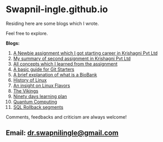 # Swapnil-ingle.github.io

Residing here are some blogs which I wrote.

Feel free to explore.

**Blogs:**
1. [A Newbie assignment which I got starting career in Krishagni Pvt Ltd](https://swapnil-ingle.github.io/Ass1)
2. [My summary of second assignment in Krishagni Pvt Ltd](https://swapnil-ingle.github.io/Ass2)
3. [All concepts which I learned from the assignment](https://swapnil-ingle.github.io/Concepts)
4. [A basic guide for Git Starters](https://swapnil-ingle.github.io/git_for_starters)
5. [A brief explanation of what is a BioBank](https://swapnil-ingle.github.io/what_is_biobank)
6. [History of Linux](https://swapnil-ingle.github.io/linux_history)
7. [An insight on Linux Flavors](https://swapnil-ingle.github.io/linux_flavors)
8. [The Vikings](https://swapnil-ingle.github.io/The_Vikings)
9. [Ninety days learning plan](https://swapnil-ingle.github.io/Ninety_Learning_Days)
10. [Quantum Computing](https://swapnil-ingle.github.io/Quantum_Computing)
11. [SQL Rollback segments](https://swapnil-ingle.github.io/SQL_Rollback)

Comments, feedbacks and criticism are always welcome!
## **Email:** dr.swapnilingle@gmail.com
